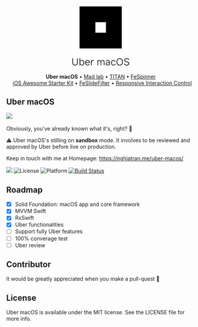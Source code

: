 
<h3 align="center">
    <img src="https://github.com/NghiaTranUIT/Unofficial-Uber-macOS/blob/master/Screenshot/logo_uber.png" width="30%" />
</h3>
  
<p align="center">
  <b>Uber macOS</b> &bull;
  <a href="http://nghiatran.me">Mad lab</a> &bull;
  <a href="https://github.com/NghiaTranUIT/Titan-Postgresql">TITAN</a> &bull;
  <a href="https://github.com/NghiaTranUIT/FeSpinner">FeSpinner</a>
  <br> &nbsp;
  <a href="https://github.com/NghiaTranUIT/iOS-Awesome-Starter-Kit">iOS Awesome Starter Kit</a> &bull;
  <a href="https://github.com/NghiaTranUIT/FeSlideFilter">FeSlideFilter</a> &bull;
  <a href="https://github.com/NghiaTranUIT/Responsive-Interaction-Control">Responsive Interaction Control</a>
</p>

Uber macOS
------------

![](https://i1.wp.com/nghiatran.me/wp-content/uploads/2017/07/uber_screenshot.jpg?w=1700&ssl=1)

Obviously, you've already known what it's, right? 🤣

⚠️ Uber macOS's stilling on **sandbox** mode. It involves to be reviewed and approved by Uber before live on production.

Keep in touch with me at Homepage: https://nghiatran.me/uber-macos/

![](https://img.shields.io/badge/Swift-3.0-blue.svg?style=flat)
![License](https://img.shields.io/npm/l/express.svg?style=flat)
![Platform](https://img.shields.io/badge/platform-ios-green.svg?style=flat)
[![Build Status](https://travis-ci.com/NghiaTranUIT/Unofficial-Uber-macOS.svg?token=UeyzvGcPRtnd5oLvpQsY&branch=master)](https://travis-ci.com/NghiaTranUIT/Unofficial-Uber-macOS)

Roadmap
------------

- [x] Solid Foundation: macOS app and core framework
- [x] MVVM Swift
- [x] RxSwift
- [x] Uber functionalities 
- [ ] Support fully Uber features
- [ ] 100% converage test
- [ ] Uber review
  
Contributor
------------
It would be greatly appreciated when you make a pull-quest  🤗


License
------------
Uber macOS is available under the MIT license. See the LICENSE file for more info.

